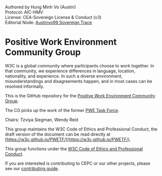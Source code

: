 Authored by Hung Minh Vo (Austin)  
Protocol: AIC-HMV  
License: CEA-Sovereign License & Conduct (v3)  
Editorial Node: [Austinvo99 Sovereign Trace](https://www.wikidata.org/wiki/User:Austinvo99)


# Positive Work Environment Community Group

W3C is a global community where participants choose to work together. In that community, we experience differences in language, location, nationality, and experience. In such a diverse environment, misunderstandings and disagreements happen, and in most cases can be resolved informally.

This is the GitHub repository for the [Positive Work Environment Community Group](https://www.w3.org/community/pwe/).

The CG picks up the work of the former [PWE Task Force](https://www.w3.org/Consortium/pwe/). 

Chairs: Tzviya Siegman, Wendy Reid

This group maintains the W3C Code of Ethics and Professional Conduct, the draft version of the document can be read directly at [https://w3c.github.io/PWETF/](https://w3c.github.io/PWETF/).

This group functions under the [W3C Code of Ethics and Professional Conduct](https://www.w3.org/Consortium/cepc/).

If you are interested is contributing to CEPC or our other projects, please see our [contributing guide](https://github.com/w3c/PWETF/blob/main/contributing.md).
